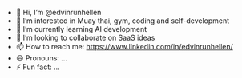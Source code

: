 - 👋 Hi, I’m @edvinrunhellen
- 👀 I’m interested in Muay thai, gym, coding and self-development
- 🌱 I’m currently learning AI development
- 💞️ I’m looking to collaborate on SaaS ideas
- 📫 How to reach me: https://www.linkedin.com/in/edvinrunhellen/
- 😄 Pronouns: ...
- ⚡ Fun fact: ...

<!---
edvinrunhellen/edvinrunhellen is a ✨ special ✨ repository because its `README.md` (this file) appears on your GitHub profile.
You can click the Preview link to take a look at your changes.
--->
